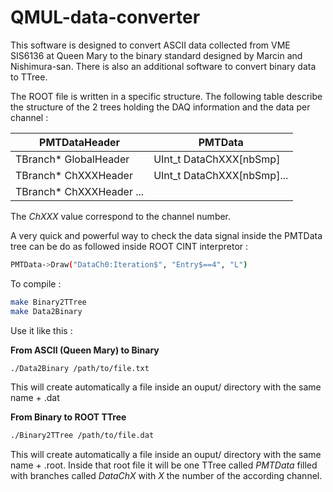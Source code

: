 # QMUL-data-converter

This software is designed to convert ASCII data collected from VME SIS6136 at Queen Mary
to the binary standard designed by Marcin and Nishimura-san.
There is also an additional software to convert binary data to TTree.

The ROOT file is written in a specific structure. The following table describe the structure of the 2 trees holding the DAQ information and the data per channel :

|PMTDataHeader             | PMTData                     |
|------------------------  |-----------------------------|
|TBranch* GlobalHeader     |UInt_t DataChXXX[nbSmp]      |
|TBranch* ChXXXHeader      |UInt_t DataChXXX[nbSmp]...   |
|TBranch* ChXXXHeader ...  |

The *ChXXX* value correspond to the channel number. 

A very quick and powerful way to check the data signal inside the PMTData tree can be do as followed inside ROOT CINT interpretor :
```bash
PMTData->Draw("DataCh0:Iteration$", "Entry$==4", "L")
```

To compile :

```bash
make Binary2TTree
make Data2Binary
```


Use it like this :

**From ASCII (Queen Mary) to Binary**
```bash
./Data2Binary /path/to/file.txt
```
This will create automatically a file inside an ouput/ directory with the same name + .dat

**From Binary to ROOT TTree**
```bash
./Binary2TTree /path/to/file.dat
```
This will create automatically a file inside an ouput/ directory with the same name + .root.
Inside that root file it will be one TTree called *PMTData* filled with branches called *DataChX* with *X* the number of the according channel.
<!--stackedit_data:
eyJoaXN0b3J5IjpbMTQwNDQxMDkxNV19
-->